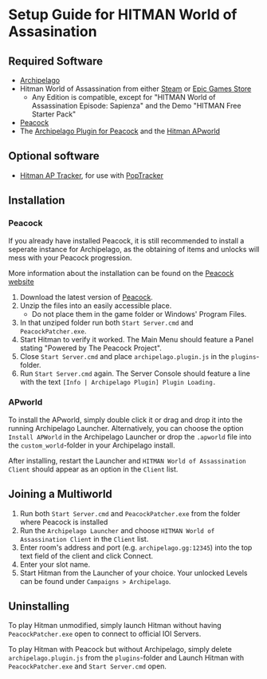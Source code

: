 # Setup Guide for HITMAN World of Assasination

## Required Software

- [Archipelago](https://github.com/ArchipelagoMW/Archipelago/releases)
- Hitman World of Assassination from either [Steam](https://store.steampowered.com/app/1659040/HITMAN_World_of_Assassination/) or [Epic Games Store](https://store.epicgames.com/p/hitman-3)
    - Any Edition is compatible, except for "HITMAN World of Assassination Episode: Sapienza" and the Demo "HITMAN Free Starter Pack"
- [Peacock](https://github.com/thepeacockproject/Peacock/releases/latest)
- The [Archipelago Plugin for Peacock](https://github.com/BenDipp/Archipelago/releases/latest) and the [Hitman APworld](https://github.com/BenDipp/Archipelago/releases/latest)

## Optional software

- [Hitman AP Tracker](https://github.com/BenDipp/HitmanPopTracker/releases/latest), for use with
[PopTracker](https://github.com/black-sliver/PopTracker/releases)

## Installation

### Peacock

If you already have installed Peacock, it is still recommended to install a seperate instance for Archipelago, as the obtaining of items and unlocks will mess with your Peacock progression.

More information about the installation can be found on the [Peacock website](https://thepeacockproject.org/wiki/intel/installation/)

 1. Download the latest version of [Peacock](https://github.com/thepeacockproject/Peacock/releases/latest).
 2. Unzip the files into an easily accessible place.
    - Do not place them in the game folder or Windows' Program Files.
 3. In that unziped folder run both `Start Server.cmd` and `PeacockPatcher.exe`.
 4. Start Hitman to verify it worked. The Main Menu should feature a Panel stating "Powered by The Peacock Project".
 5. Close `Start Server.cmd` and place `archipelago.plugin.js` in the `plugins`-folder.
 6. Run `Start Server.cmd` again. The Server Console should feature a line with the text `[Info | Archipelago Plugin] Plugin Loading.`

### APworld

To install the APworld, simply double click it or drag and drop it into the running Archipelago Launcher. Alternatively, you can choose the option `Install APWorld` in the Archipelago Launcher or drop the `.apworld` file into the `custom_world`-folder in your Archipelago install.

After installing, restart the Launcher and `HITMAN World of Assassination Client` should appear as an option in the `Client` list.

## Joining a Multiworld 

 1. Run both `Start Server.cmd` and `PeacockPatcher.exe` from the folder where Peacock is installed
 2. Run the `Archipelago Launcher` and choose `HITMAN World of Assassination Client` in the `Client` list.
 3. Enter room's address and port (e.g. `archipelago.gg:12345`) into the top text field of the client and click Connect.
 4. Enter your slot name.
 5. Start Hitman from the Launcher of your choice. Your unlocked Levels can be found under `Campaigns > Archipelago`.

## Uninstalling

To play Hitman unmodified, simply launch Hitman without having `PeacockPatcher.exe` open to connect to official IOI Servers.

To play Hitman with Peacock but without Archipelago, simply delete `archipelago.plugin.js` from the `plugins`-folder and Launch Hitman with `PeacockPatcher.exe` and `Start Server.cmd` open.